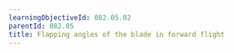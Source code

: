 ```yaml
---
learningObjectiveId: 082.05.02
parentId: 082.05
title: Flapping angles of the blade in forward flight
---
```




